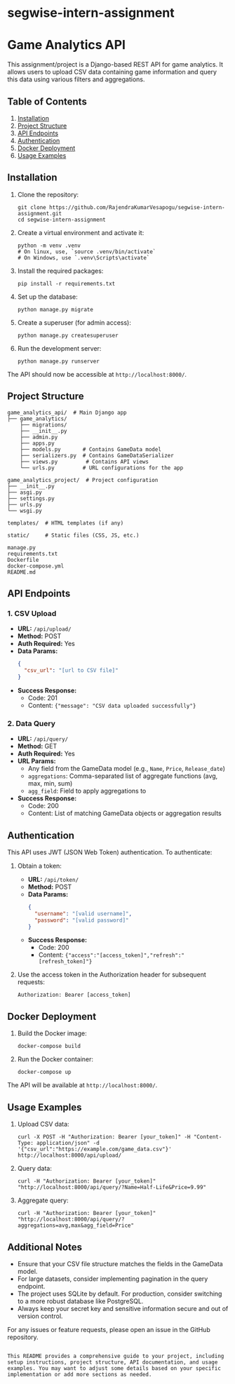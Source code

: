# segwise-intern-assignment


# Game Analytics API

This assignment/project is a Django-based REST API for game analytics. It allows users to upload CSV data containing game information and query this data using various filters and aggregations.

## Table of Contents

1. [Installation](#installation)
2. [Project Structure](#project-structure)
3. [API Endpoints](#api-endpoints)
4. [Authentication](#authentication)
5. [Docker Deployment](#docker-deployment)
6. [Usage Examples](#usage-examples)

## Installation

1. Clone the repository:
   ```
   git clone https://github.com/RajendraKumarVesapogu/segwise-intern-assignment.git
   cd segwise-intern-assignment
   ```

2. Create a virtual environment and activate it:
   ```
   python -m venv .venv
   # On linux, use, `source .venv/bin/activate`
   # On Windows, use `.venv\Scripts\activate`
   ```

3. Install the required packages:
   ```
   pip install -r requirements.txt
   ```

4. Set up the database:
   ```
   python manage.py migrate
   ```

5. Create a superuser (for admin access):
   ```
   python manage.py createsuperuser
   ```

6. Run the development server:
   ```
   python manage.py runserver
   ```

The API should now be accessible at `http://localhost:8000/`.

## Project Structure
```
game_analytics_api/  # Main Django app
├── game_analytics/
    ├── migrations/
    ├── __init__.py
    ├── admin.py
    ├── apps.py
    ├── models.py       # Contains GameData model
    ├── serializers.py  # Contains GameDataSerializer
    ├── views.py         # Contains API views
    └── urls.py         # URL configurations for the app

game_analytics_project/  # Project configuration
├── __init__.py
├── asgi.py
├── settings.py
├── urls.py
└── wsgi.py

templates/  # HTML templates (if any)

static/     # Static files (CSS, JS, etc.)

manage.py
requirements.txt
Dockerfile
docker-compose.yml
README.md
```
## API Endpoints

### 1. CSV Upload
- **URL:** `/api/upload/`
- **Method:** POST
- **Auth Required:** Yes
- **Data Params:** 
  ```json
  {
    "csv_url": "[url to CSV file]"
  }
  ```
- **Success Response:** 
  - Code: 201
  - Content: `{"message": "CSV data uploaded successfully"}`

### 2. Data Query
- **URL:** `/api/query/`
- **Method:** GET
- **Auth Required:** Yes
- **URL Params:** 
  - Any field from the GameData model (e.g., `Name`, `Price`, `Release_date`)
  - `aggregations`: Comma-separated list of aggregate functions (avg, max, min, sum)
  - `agg_field`: Field to apply aggregations to
- **Success Response:** 
  - Code: 200
  - Content: List of matching GameData objects or aggregation results

## Authentication

This API uses JWT (JSON Web Token) authentication. To authenticate:

1. Obtain a token:
   - **URL:** `/api/token/`
   - **Method:** POST
   - **Data Params:** 
     ```json
     {
       "username": "[valid username]",
       "password": "[valid password]"
     }
     ```
   - **Success Response:**
     - Code: 200
     - Content: `{"access":"[access_token]","refresh":"[refresh_token]"}`

2. Use the access token in the Authorization header for subsequent requests:
   ```
   Authorization: Bearer [access_token]
   ```

## Docker Deployment

1. Build the Docker image:
   ```
   docker-compose build
   ```

2. Run the Docker container:
   ```
   docker-compose up
   ```

The API will be available at `http://localhost:8000/`.

## Usage Examples

1. Upload CSV data:
   ```
   curl -X POST -H "Authorization: Bearer [your_token]" -H "Content-Type: application/json" -d '{"csv_url":"https://example.com/game_data.csv"}' http://localhost:8000/api/upload/
   ```

2. Query data:
   ```
   curl -H "Authorization: Bearer [your_token]" "http://localhost:8000/api/query/?Name=Half-Life&Price=9.99"
   ```

3. Aggregate query:
   ```
   curl -H "Authorization: Bearer [your_token]" "http://localhost:8000/api/query/?aggregations=avg,max&agg_field=Price"
   ```

## Additional Notes

- Ensure that your CSV file structure matches the fields in the GameData model.
- For large datasets, consider implementing pagination in the query endpoint.
- The project uses SQLite by default. For production, consider switching to a more robust database like PostgreSQL.
- Always keep your secret key and sensitive information secure and out of version control.

For any issues or feature requests, please open an issue in the GitHub repository.
```

This README provides a comprehensive guide to your project, including setup instructions, project structure, API documentation, and usage examples. You may want to adjust some details based on your specific implementation or add more sections as needed.